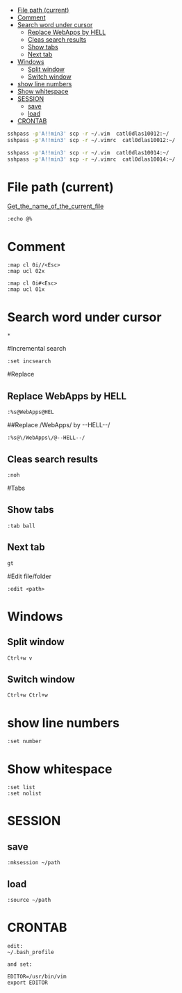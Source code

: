 * [File path (current)](#file-path-current)                             
* [Comment](#comment)                                                   
* [Search word under cursor](#search-word-under-cursor)                 
  * [Replace  WebApps by HELL](#replace--webapps-by-hell)               
  * [Cleas search results](#cleas-search-results)                       
  * [Show tabs](#show-tabs)                                             
  * [Next tab](#next-tab)                                               
* [Windows](#windows)                                                   
  * [Split window](#split-window)                                       
  * [Switch window](#switch-window)                                     
* [show line numbers](#show-line-numbers)                               
* [Show whitespace](#show-whitespace)                                   
* [SESSION](#session)                                                   
  * [save](#save)                                                       
  * [load](#load)               
* [CRONTAB](#corntab)

```sh
sshpass -p'A!!min3' scp -r ~/.vim  catl0dlas10012:~/
sshpass -p'A!!min3' scp -r ~/.vimrc  catl0dlas10012:~/

sshpass -p'A!!min3' scp -r ~/.vim  catl0dlas10014:~/
sshpass -p'A!!min3' scp -r ~/.vimrc  catl0dlas10014:~/
```
# File path (current)

[Get_the_name_of_the_current_file](http://vim.wikia.com/wiki/Get_the_name_of_the_current_file)

```
:echo @% 
```

# Comment 
```
:map cl 0i//<Esc>
:map ucl 02x

:map cl 0i#<Esc>
:map ucl 01x
```
# Search word under cursor
```
*
```
#Incremental search
```
:set incsearch
```
#Replace 
## Replace  WebApps by HELL
```
:%s@WebApps@HEL
```
##Replace /WebApps/ by --HELL--/
```
:%s@\/WebApps\/@--HELL--/
```
## Cleas search results
```
:noh
```
#Tabs

## Show tabs
```
:tab ball
```
## Next tab
```
gt
```
#Edit file/folder
```
:edit <path>
```
# Windows

## Split window
```
Ctrl+w v
```
## Switch window
```
Ctrl+w Ctrl+w
```
# show line numbers
```
:set number
```
# Show whitespace
```
:set list
:set nolist
```
# SESSION
## save
```
:mksession ~/path
```

## load 
```
:source ~/path
```
# CRONTAB
```
edit:
~/.bash_profile

and set:

EDITOR=/usr/bin/vim
export EDITOR
```
